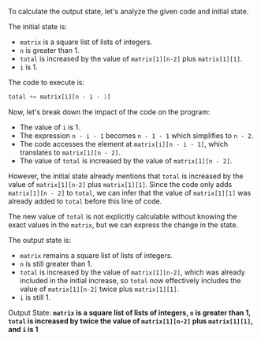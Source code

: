 To calculate the output state, let's analyze the given code and initial state.

The initial state is:
- `matrix` is a square list of lists of integers.
- `n` is greater than 1.
- `total` is increased by the value of `matrix[1][n-2]` plus `matrix[1][1]`.
- `i` is 1.

The code to execute is:
```python
total += matrix[i][n - i - 1]
```

Now, let's break down the impact of the code on the program:

- The value of `i` is 1.
- The expression `n - i - 1` becomes `n - 1 - 1` which simplifies to `n - 2`.
- The code accesses the element at `matrix[i][n - i - 1]`, which translates to `matrix[1][n - 2]`.
- The value of `total` is increased by the value of `matrix[1][n - 2]`.

However, the initial state already mentions that `total` is increased by the value of `matrix[1][n-2]` plus `matrix[1][1]`. Since the code only adds `matrix[1][n - 2]` to `total`, we can infer that the value of `matrix[1][1]` was already added to `total` before this line of code.

The new value of `total` is not explicitly calculable without knowing the exact values in the `matrix`, but we can express the change in the state.

The output state is:
- `matrix` remains a square list of lists of integers.
- `n` is still greater than 1.
- `total` is increased by the value of `matrix[1][n-2]`, which was already included in the initial increase, so `total` now effectively includes the value of `matrix[1][n-2]` twice plus `matrix[1][1]`.
- `i` is still 1.

Output State: **`matrix` is a square list of lists of integers, `n` is greater than 1, `total` is increased by twice the value of `matrix[1][n-2]` plus `matrix[1][1]`, and `i` is 1**